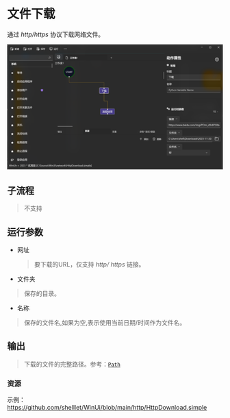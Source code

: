 # 文件下载 
通过 *http/https* 协议下载网络文件。

![HttpDownload](./images/01.png ':size=90%')

## 子流程
> 不支持

## 运行参数

* 网址
  > 要下载的URL，仅支持 *http/ https* 链接。
* 文件夹
>   保存的目录。
* 名称
>   保存的文件名,如果为空,表示使用当前日期/时间作为文件名。

## 输出

> 下载的文件的完整路径。参考：[`Path`](../types/Path.md)



### 资源

示例：https://github.com/shelllet/WinUi/blob/main/http/HttpDownload.simple


